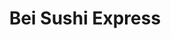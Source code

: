---
layout: place
title: "Bei Sushi Express"
permalink: /arizona/scottsdale/bei-sushi-express.html
stateAbbr: AZ
stateName: Arizona
cityName: Scottsdale
seo:
  name: "Bei Sushi Express"
  type: Restaurant
  links: https://www.beiexpress.com/
description: "Looking for sushi in Scottsdale, Arizona? Check out Bei Sushi Express for a delightful Japanese dining experience. Enjoy a variety of sushi and other dishes ..."
place_id: ChIJWdlrbrULK4cRYeL_Qn5KtuU
photos:
  - name: >-
      places/ChIJWdlrbrULK4cRYeL_Qn5KtuU/photos/AeeoHcJxBFlbYDHCIE5YUrg4IverUDfIdSka9A_iE10pcN7iWsmSHWLDSBlHTSjWvWvQv7rBb3pOyEktXLoyBfbsFgqukhNCyvrP9s7BhNJTOM68UGeMbc6WWKf1Kt8mR7RCuR0lgQyX7ldY7Hp9cuOVPx9vehW0bHdkgEQjCY7bTaqQTTP5gVvmFqfkDpG1hp_Gfp7LEry4rCAakdy2gtH6q604o8W0W-ZLkpuoGNZ2fgobwc6Wjdsxkpy69_IF6DIv0qx5DpBBoI6U5zWiuXzh7SFrC15ztTJYRe9v6he7SWDclQ
    widthPx: 4192
    heightPx: 2359
    authorAttributions:
      - displayName: Bei Sushi Express
        uri: https://maps.google.com/maps/contrib/102045942471200791842
        photoUri: >-
          https://lh3.googleusercontent.com/a-/ALV-UjV4JFWtqHZNHubjEeKBczZhlUuF1Oc-Oj38g3sg0rzpcB81iy4E=s100-p-k-no-mo
    flagContentUri: >-
      https://www.google.com/local/imagery/report/?cb_client=maps_api_places.places_api&image_key=!1e10!2sAF1QipMENgl-3N6tEyTs9YtQ4ArD_uSrbnlDhS71Fihl&hl=en-US
    googleMapsUri: >-
      https://www.google.com/maps/place//data=!3m4!1e2!3m2!1sAF1QipMENgl-3N6tEyTs9YtQ4ArD_uSrbnlDhS71Fihl!2e10!4m2!3m1!1s0x872b0bb56e6bd959:0xe5b64a7e42ffe261
  - name: >-
      places/ChIJWdlrbrULK4cRYeL_Qn5KtuU/photos/AeeoHcK9XTdntFRa65iqCmbJ7gI7ZW7Tnd95DG6_4TWUXxvKDsKwKr8uJvXMpLXUp7CniGz_XWsyku5dYChQC1HRh00nobYX1b2BSi3Nu30o4kuWOtrLmWLHavf3icwW62kZKMDo1pw-_y3HQj2LCoFkzFW2JEEmmtLOG_qOA0BE8gDo9fkggflAsmXyYCVr1EZvLpD8iCZk0hKBierFUf5Q3V1tWhigQfcyYgchC88j_pF09jI3wooU0cUoWDVG9E32ozF242WcAB6fA896Zb6ZnF32oME5ouFTKAuGO4PSrHmCIA
    widthPx: 4800
    heightPx: 3201
    authorAttributions:
      - displayName: Bei Sushi Express
        uri: https://maps.google.com/maps/contrib/102045942471200791842
        photoUri: >-
          https://lh3.googleusercontent.com/a-/ALV-UjV4JFWtqHZNHubjEeKBczZhlUuF1Oc-Oj38g3sg0rzpcB81iy4E=s100-p-k-no-mo
    flagContentUri: >-
      https://www.google.com/local/imagery/report/?cb_client=maps_api_places.places_api&image_key=!1e10!2sAF1QipOUtZkKzdmdmy4EZCAfEqJs16wTzPkqv5BDuXuh&hl=en-US
    googleMapsUri: >-
      https://www.google.com/maps/place//data=!3m4!1e2!3m2!1sAF1QipOUtZkKzdmdmy4EZCAfEqJs16wTzPkqv5BDuXuh!2e10!4m2!3m1!1s0x872b0bb56e6bd959:0xe5b64a7e42ffe261
  - name: >-
      places/ChIJWdlrbrULK4cRYeL_Qn5KtuU/photos/AeeoHcIt_TQrYZLrzFeNShkYi2okJV4X2-qzCZRpBGGmghdrZkHvHePTCQOMN9jW7jmV0fmZVKzk4H2R-rVQutgpbQyieFeuAj-I78eAPmNyDxlNDiihmYAnnb2ZdZbHD0zsCUNGnCxw6oqWI1_jL5ol4cKc21aPi9-aqDtDPnj2EUZdnXrHARq7D7wYfhc11-ovP_QzBxAkpRLyejmhH2OR4mnPfIyKiMV8uWOa2QyPw-aufuDYjvkfgzIZX7TXV20AVIRJk7f3UyBnLUxkrise5iLArYb5evNnt1vgRvOyHji6Hg
    widthPx: 4800
    heightPx: 3200
    authorAttributions:
      - displayName: Bei Sushi Express
        uri: https://maps.google.com/maps/contrib/102045942471200791842
        photoUri: >-
          https://lh3.googleusercontent.com/a-/ALV-UjV4JFWtqHZNHubjEeKBczZhlUuF1Oc-Oj38g3sg0rzpcB81iy4E=s100-p-k-no-mo
    flagContentUri: >-
      https://www.google.com/local/imagery/report/?cb_client=maps_api_places.places_api&image_key=!1e10!2sAF1QipPnO8W7yU69v_KNl3QmxEeh8jkP4Y-reloj6nzk&hl=en-US
    googleMapsUri: >-
      https://www.google.com/maps/place//data=!3m4!1e2!3m2!1sAF1QipPnO8W7yU69v_KNl3QmxEeh8jkP4Y-reloj6nzk!2e10!4m2!3m1!1s0x872b0bb56e6bd959:0xe5b64a7e42ffe261
  - name: >-
      places/ChIJWdlrbrULK4cRYeL_Qn5KtuU/photos/AeeoHcJCisbQTKP0Mu1MmM1_vBAzmeg109dPTMrYCuAPSveeE5OWz1fArSmG-9meDxrXZfr1WCj4317EWb-wUkkN6E8f8vKLTd4Qb8T7eJgoVsKYU66nAryIuetzxomOppTKJHm8Xc5FJpE7lhGBVIkuZTsziXaGFxon3t4jU3fmf7oPkW1ypOypHVEl3F8u7K1x7jihuJ4VdlLBRJlmURtMUmD7RQ9iWx-Yu566-rga20vlEQ-MgFiDhx2s9asS2OuHLPz4nxsjlC_2Ukt9ZYaAe0A9jBmNycEicnl7mXPn3y0syQ
    widthPx: 4800
    heightPx: 3200
    authorAttributions:
      - displayName: Bei Sushi Express
        uri: https://maps.google.com/maps/contrib/102045942471200791842
        photoUri: >-
          https://lh3.googleusercontent.com/a-/ALV-UjV4JFWtqHZNHubjEeKBczZhlUuF1Oc-Oj38g3sg0rzpcB81iy4E=s100-p-k-no-mo
    flagContentUri: >-
      https://www.google.com/local/imagery/report/?cb_client=maps_api_places.places_api&image_key=!1e10!2sAF1QipMSPtx3ABAI7TmimNBWEOuuerD6MTtmfCr4GF7o&hl=en-US
    googleMapsUri: >-
      https://www.google.com/maps/place//data=!3m4!1e2!3m2!1sAF1QipMSPtx3ABAI7TmimNBWEOuuerD6MTtmfCr4GF7o!2e10!4m2!3m1!1s0x872b0bb56e6bd959:0xe5b64a7e42ffe261
  - name: >-
      places/ChIJWdlrbrULK4cRYeL_Qn5KtuU/photos/AeeoHcJgnsaSPnjhudvqonEPNSamZtG6GcomvV9U9n368toDyUdXydweZZa0x57HOctqsYQEKOJmU_8cmMGxZ2kjWejctmbWnlgoYWYQxJIuy14ePH4_h92aKA76e2b5P2eAzUWN3vaJpKGlH7u4XeEsmG2jct1hGSamWf5fMuAdJjN7IQR0Ihdd_ETiNXfcGoT4LMeF_GmeOiroC37rnyL0zUGGlD__lFpdirzLWflricllzQ6Tk_84SDrpLtBUKMbHBM5f256qQwsh2gHq9BAWjHZl6hCrY1AAEs7kcGMnSnKQzTUnD81e-OH-1GNjNAiG6de63uY-_5fOGdMIW4QRj3HPzxgLr_Y7az7BgBaIp_dfXyJbiVgtfb4KIRDgxafJGRItYQvNPDauV5n5kDWVpE-PAiaPinGEOWGq1rEwpujbNA4
    widthPx: 3024
    heightPx: 4032
    authorAttributions:
      - displayName: Charlie Motew
        uri: https://maps.google.com/maps/contrib/107383839947910219620
        photoUri: >-
          https://lh3.googleusercontent.com/a-/ALV-UjUU83DLOvTa058wgUT-N4riFhUVDAHAdnu5CHfhALPKhK5Dv30k=s100-p-k-no-mo
    flagContentUri: >-
      https://www.google.com/local/imagery/report/?cb_client=maps_api_places.places_api&image_key=!1e10!2sCIHM0ogKEICAgICLktfb-QE&hl=en-US
    googleMapsUri: >-
      https://www.google.com/maps/place//data=!3m4!1e2!3m2!1sCIHM0ogKEICAgICLktfb-QE!2e10!4m2!3m1!1s0x872b0bb56e6bd959:0xe5b64a7e42ffe261
  - name: >-
      places/ChIJWdlrbrULK4cRYeL_Qn5KtuU/photos/AeeoHcJAWge2hM6t7jH0Bof04W6dlkqXCDbVfncSb_uG6DltjOASnnhfV0zPYyd7ygauIzBy9Rgn_xFE0lh0XcwEuvLxExHMD_P84v2Cd5GtxnMI1tDPj7mDy2RjdjuQSFPpUKSwLCOpEFBhkuDrNoevlRH6gvtBLL-nSj0oLCkh6rUsVbDmuL-Z-tQitZcYDAGj3i_z6hAkn2KkWxELqsqDBQxuqzYsfh5BvXTKUw0oRuwd5y8mBMRy2N0aoODTDoHPwgHYIPVCve1PZIZ8A1oPjBCp0knMUKvteRSaqDY0oxggpw
    widthPx: 3024
    heightPx: 4032
    authorAttributions:
      - displayName: Bei Sushi Express
        uri: https://maps.google.com/maps/contrib/102045942471200791842
        photoUri: >-
          https://lh3.googleusercontent.com/a-/ALV-UjV4JFWtqHZNHubjEeKBczZhlUuF1Oc-Oj38g3sg0rzpcB81iy4E=s100-p-k-no-mo
    flagContentUri: >-
      https://www.google.com/local/imagery/report/?cb_client=maps_api_places.places_api&image_key=!1e10!2sAF1QipPgjTV-6humR8gHnhCAT25YcNRx2Hb1TXTP2bwV&hl=en-US
    googleMapsUri: >-
      https://www.google.com/maps/place//data=!3m4!1e2!3m2!1sAF1QipPgjTV-6humR8gHnhCAT25YcNRx2Hb1TXTP2bwV!2e10!4m2!3m1!1s0x872b0bb56e6bd959:0xe5b64a7e42ffe261
  - name: >-
      places/ChIJWdlrbrULK4cRYeL_Qn5KtuU/photos/AeeoHcJdvTsuYvRoP9BVbG4tYele_nq3uUPm2990KsylcDB8sKmQNMLFD7aez6Uf8HxRIZ8v_1mPG73iz7xfGv3f5rbXdo6xYt3tIdsAJd0gwc0E_PATwLn3z88_vqcVjviCDTS_ehKt_mLxkeWxtUxPS8bm8tr_PTnjl5TtzF_nT5o-gOmzfbB6sqkBHD8RZjn1G6UguvPMthJMfX6i5XiJWBdvAXm_692iiwEQHSibExwZkUBn5xDAs8AgcvH7s3RLuaP2-lPa-WPDMKqXMfQv3EjLP--3ikV6BE2iKFbf4T6n-Q
    widthPx: 4800
    heightPx: 3200
    authorAttributions:
      - displayName: Bei Sushi Express
        uri: https://maps.google.com/maps/contrib/102045942471200791842
        photoUri: >-
          https://lh3.googleusercontent.com/a-/ALV-UjV4JFWtqHZNHubjEeKBczZhlUuF1Oc-Oj38g3sg0rzpcB81iy4E=s100-p-k-no-mo
    flagContentUri: >-
      https://www.google.com/local/imagery/report/?cb_client=maps_api_places.places_api&image_key=!1e10!2sAF1QipMcoONS2UEV7gNoYAM4pL9qBmeYIRo1MQbR1x4m&hl=en-US
    googleMapsUri: >-
      https://www.google.com/maps/place//data=!3m4!1e2!3m2!1sAF1QipMcoONS2UEV7gNoYAM4pL9qBmeYIRo1MQbR1x4m!2e10!4m2!3m1!1s0x872b0bb56e6bd959:0xe5b64a7e42ffe261
  - name: >-
      places/ChIJWdlrbrULK4cRYeL_Qn5KtuU/photos/AeeoHcKgJDkMjKe9g15yOi-Q1FSVOYd7cONuX4UL6Y5tK7LrbvCT9PUKYBL2Z20dw6sr1QctnjtkT8jukSdJTsdCRL6lcNCovqIlW9otrE6dHnOx3YniXEXOlnsTZsPNuuhQppPI7XK3oE_8brvCaNeNxEhQzoxF5dilUdou3UMEcnr9MwL2n3d9lD4nHXwlkhDIvVB4GBK24Gknnp6dxVvl946wpiMK4sS267mWVRDBs6-C4sjre9kvIsQRyw50MFDDT4FnkYJO_dL7E2hEVppgsJ9OZn7qQDIUfKqJYGLo6yhVxA
    widthPx: 4800
    heightPx: 3200
    authorAttributions:
      - displayName: Bei Sushi Express
        uri: https://maps.google.com/maps/contrib/102045942471200791842
        photoUri: >-
          https://lh3.googleusercontent.com/a-/ALV-UjV4JFWtqHZNHubjEeKBczZhlUuF1Oc-Oj38g3sg0rzpcB81iy4E=s100-p-k-no-mo
    flagContentUri: >-
      https://www.google.com/local/imagery/report/?cb_client=maps_api_places.places_api&image_key=!1e10!2sAF1QipMcqRsRVFsUQVsCUH1mJfOVrDLQ5HEGPLt2XwL0&hl=en-US
    googleMapsUri: >-
      https://www.google.com/maps/place//data=!3m4!1e2!3m2!1sAF1QipMcqRsRVFsUQVsCUH1mJfOVrDLQ5HEGPLt2XwL0!2e10!4m2!3m1!1s0x872b0bb56e6bd959:0xe5b64a7e42ffe261
  - name: >-
      places/ChIJWdlrbrULK4cRYeL_Qn5KtuU/photos/AeeoHcKAM5in4Z1h_vLDZ_WdzHDENQ76IrILALI4aHCPffWmP5q7g9QlI0WxEq053MnTCw9ol2RMUuMNXz_mv0EGpaQN4s3u_sA3F8edIzU77NRCJdK9nCYU683IdL8qOxhPIGIfKHOC5zRibeasTys2QmMWI38Yma6Pd57fVeQ4DKlzKZ2tALlNiQfQzbi5b811gHQgt2yViV3PpCDoT8j4V4yxbSdNTT34hSDig7oJofzQbCfHHvbvjnIX9vOQ5-somzri7U8287X8awPHb96t2ROwkI4-rSW0mRRTcZShceGyEg
    widthPx: 4800
    heightPx: 3200
    authorAttributions:
      - displayName: Bei Sushi Express
        uri: https://maps.google.com/maps/contrib/102045942471200791842
        photoUri: >-
          https://lh3.googleusercontent.com/a-/ALV-UjV4JFWtqHZNHubjEeKBczZhlUuF1Oc-Oj38g3sg0rzpcB81iy4E=s100-p-k-no-mo
    flagContentUri: >-
      https://www.google.com/local/imagery/report/?cb_client=maps_api_places.places_api&image_key=!1e10!2sAF1QipPU4KPttMW5nc3kzH3q5lflFEQRgYzcftTi-q60&hl=en-US
    googleMapsUri: >-
      https://www.google.com/maps/place//data=!3m4!1e2!3m2!1sAF1QipPU4KPttMW5nc3kzH3q5lflFEQRgYzcftTi-q60!2e10!4m2!3m1!1s0x872b0bb56e6bd959:0xe5b64a7e42ffe261
  - name: >-
      places/ChIJWdlrbrULK4cRYeL_Qn5KtuU/photos/AeeoHcJNE58Dr3qj8dd3r5B0go-uUatS4Q9O9l0uEWZTmYgKuhXtwYi210N_ish9w_GUFa1-qw21VNzj_NIXxx4B8hEBk5BzDFTwTAJpod9Ook5jEPyMh86S7arx_ZZT2W_-8r8PHQbmrS-Zsm055bDGSWjCCViSme8dI9ht9PxFTN8b_H96ZZ0OLyuPCM13s-y7dJ9Xh-6m40mopM8MvoiUlCsFgHm09HfoHHRtPwU0SeGPzSeMCtr2LI3KgrFQq30GbhUf-WhxVh8qa1MQsUjiFhg-kpoUsrLc0M517Yc3Fg_57m_fX4ysmvzNdQSUbNdJi28ElU1WppYiXfLdYo6nCbDP3-QykRiAicWqdaiAszhOBtvfJBvABBzntkTCzX3uCcCEybv2ZeKHcKlD8Det3fITp_7NjmSOgaSqx1b0keUpkYCK
    widthPx: 4000
    heightPx: 3000
    authorAttributions:
      - displayName: Michelle Peacock
        uri: https://maps.google.com/maps/contrib/117093650379413595393
        photoUri: >-
          https://lh3.googleusercontent.com/a-/ALV-UjXe1QNizO1RPCB3f3W0WLUtmxj7I1qS9ptLAHsOXhyA55iklVo=s100-p-k-no-mo
    flagContentUri: >-
      https://www.google.com/local/imagery/report/?cb_client=maps_api_places.places_api&image_key=!1e10!2sCIHM0ogKEICAgICf28Kc8gE&hl=en-US
    googleMapsUri: >-
      https://www.google.com/maps/place//data=!3m4!1e2!3m2!1sCIHM0ogKEICAgICf28Kc8gE!2e10!4m2!3m1!1s0x872b0bb56e6bd959:0xe5b64a7e42ffe261
address: 2910 Hayden Rd, Scottsdale, AZ 85251, USA
street: 2910 Hayden Rd
city: Scottsdale
state: AZ
zip: '85251'
country: USA
neighborhood: South Scottsdale
latitude: '33.480896'
longitude: '-111.909437'
accessibility_options:
  wheelchairAccessibleParking: true
  wheelchairAccessibleEntrance: true
  wheelchairAccessibleRestroom: true
  wheelchairAccessibleSeating: true
business_status: OPERATIONAL
name: Bei Sushi Express
google_maps_links:
  directionsUri: >-
    https://www.google.com/maps/dir//''/data=!4m7!4m6!1m1!4e2!1m2!1m1!1s0x872b0bb56e6bd959:0xe5b64a7e42ffe261!3e0
  placeUri: https://maps.google.com/?cid=16552499386597237345
  writeAReviewUri: >-
    https://www.google.com/maps/place//data=!4m3!3m2!1s0x872b0bb56e6bd959:0xe5b64a7e42ffe261!12e1
  reviewsUri: >-
    https://www.google.com/maps/place//data=!4m4!3m3!1s0x872b0bb56e6bd959:0xe5b64a7e42ffe261!9m1!1b1
  photosUri: >-
    https://www.google.com/maps/place//data=!4m3!3m2!1s0x872b0bb56e6bd959:0xe5b64a7e42ffe261!10e5
primary_type: Sushi Restaurant
opening_hours:
  regular: null
  current: null
secondary_opening_hours:
  regular:
    weekdayDescriptions: null
    type: null
  current:
    weekdayDescriptions: null
    type: null
phone: (480) 471-8461
price_level: null
price_range: $10 &ndash; $20
rating: '4.5'
rating_count: 139
website: https://www.beiexpress.com/
reviews: null
parking_options: null
payment_options: null
allow_dogs: null
curbside_pickup: null
delivery: null
dine_in: null
good_for_children: null
good_for_groups: null
good_for_sports: null
live_music: null
menu_for_children: null
outdoor_seating: null
reservable: null
restroom: null
serves_beer: null
serves_breakfast: null
serves_brunch: null
serves_cocktails: null
serves_coffee: null
serves_dinner: null
serves_dessert: null
serves_lunch: null
serves_vegetarian_food: null
serves_wine: null
takeout: null
summary: null

---